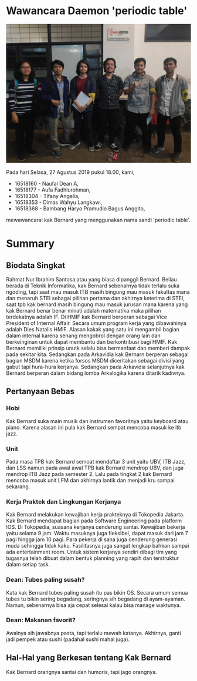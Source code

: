 # Wawancara Daemon 'periodic table'

![foto](./16518160-16518177-16518304-16518353-16518368.jpg)

Pada hari Selasa, 27 Agustus 2019 pukul 18.00, kami,
- 16518160 - Naufal Dean A,
- 16518177 - Aufa Fadhlurohman,
- 16518304 - Tifany Angelia,
- 16518353 - Dimas Wahyu Langkawi,
- 16518368 - Bambang Haryo Pramudio Bagus Anggito,

mewawancarai kak Bernard yang menggunakan nama sandi 'periodic table'.

# Summary

## Biodata Singkat
Rahmat Nur Ibrahim Santosa atau yang biasa dipanggil Bernard. Beliau berada di Teknik Informatika, kak Bernard sebenarnya tidak terlalu suka ngoding, tapi saat mau masuk ITB masih bingung mau masuk fakultas mana dan menaruh STEI sebagai pilihan pertama dan akhirnya keterima di STEI, saat tpb kak bernard masih bingung mau masuk jurusan mana karena yang kak Bernard benar benar minati adalah matematika maka pilihan terdekatnya adalah IF. Di HMIF kak Bernard berperan sebagai Vice President of Internal Affair. Secara umum program kerja yang dibawahinya adalah Dies Natalis HMIF. Alasan kakak yang satu ini mengambil bagian dalam internal karena senang mengobrol dengan orang lain dan berkeinginan untuk dapat membantu dan berkontribusi bagi HMIF. Kak Bernard memiliki prinsip unutk selalu bisa bermanfaat dan memberi dampak pada sekitar kita. Sedangkan pada Arkavidia kak Bernarn berperan sebagai bagian MSDM karena ketika forsos MSDM diceritakan sebagai divisi yang gabut tapi hura-hura kerjanya. Sedangkan pada Arkavidia selanjutnya kak Bernard berperan dalam bidang lomba Arkalogika karena ditarik kadivnya.

## Pertanyaan Bebas
### Hobi
Kak Bernard suka main musik dan instrumen favoritnya yaitu keyboard atau piano. Karena alasan ini pula kak Bernard sempat mencoba masuk ke itb jazz.

### Unit
Pada masa TPB kak Bernard semoat mendaftar 3 unit yaitu UBV, ITB Jazz, dan LSS namun pada awal awal TPB kak Bernard mendrop UBV, dan juga mendrop ITB Jazz pada semester 2. Lalu pada tingkat 2 kak Bernard mencoba masuk unit LFM dan akhirnya lantik dan menjadi kru sampai sekarang.

### Kerja Praktek dan Lingkungan Kerjanya
Kak Bernard melakukan kewajiban kerja prakteknya di Tokopedia Jakarta. Kak Bernard mendapat bagian pada Software Engineering pada platform IOS. Di Tokopedia, suasana kerjanya cenderung santai. Kewajiban bekerja yaitu selama 9 jam. Waktu masuknya juga fleksibel, dapat masuk dari jam 7 pagi hingga jam 10 pagi. Para pekerja di sana juga cenderung generasi muda sehingga tidak kaku. Fasilitasnya juga sangat lengkap bahkan sampai ada entertainment room. Untuk sistem kerjanya sendiri dibagi tim yang tugasnya telah dibuat dalam bentuk planning yang rapih dan terstruktur dalam setiap task. 

### Dean: Tubes paling susah?
Kata kak Bernard tubes paling susah itu pas bikin OS. Secara umum semua tubes tu bikin sering begadang, seringnya sih begadang di ayam-ayaman. Namun, sebenarnya bisa aja cepat selesai kalau bisa manage waktunya.

### Dean: Makanan favorit?
Awalnya sih jawabnya pasta, tapi terlalu mewah katanya. Akhirnya, ganti jadi pempek atau sushi (padahal sushi mahal juga).

## Hal-Hal yang Berkesan tentang Kak Bernard
Kak Bernard orangnya santai dan humoris, tapi jago orangnya.
